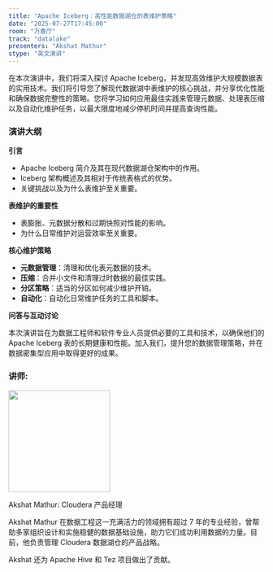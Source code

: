 ```yaml
---
title: "Apache Iceberg：高性能数据湖仓的表维护策略"
date: "2025-07-27T17:45:00"
room: "万春厅"
track: "datalake"
presenters: "Akshat Mathur"
stype: "英文演讲"
---
```


在本次演讲中，我们将深入探讨 Apache Iceberg，并发现高效维护大规模数据表的实用技术。我们将引导您了解现代数据湖中表维护的核心挑战，并分享优化性能和确保数据完整性的策略。您将学习如何应用最佳实践来管理元数据、处理表压缩以及自动化维护任务，以最大限度地减少停机时间并提高查询性能。

### 演讲大纲

**引言**
- Apache Iceberg 简介及其在现代数据湖仓架构中的作用。
- Iceberg 架构概述及其相对于传统表格式的优势。
- 关键挑战以及为什么表维护至关重要。

**表维护的重要性**
- 表膨胀、元数据分散和过期快照对性能的影响。
- 为什么日常维护对运营效率至关重要。

**核心维护策略**
- **元数据管理**：清理和优化表元数据的技术。
- **压缩**：合并小文件和清理过时数据的最佳实践。
- **分区策略**：适当的分区如何减少维护开销。
- **自动化**：自动化日常维护任务的工具和脚本。

**问答与互动讨论**

本次演讲旨在为数据工程师和软件专业人员提供必要的工具和技术，以确保他们的 Apache Iceberg 表的长期健康和性能。加入我们，提升您的数据管理策略，并在数据密集型应用中取得更好的成果。

### 讲师:

<img src="https://sessionize.com/image/d598-400o400o1-TWRJCfGzVB3ZKDH85a4riC.jpg" width="200" /><br/>

Akshat Mathur:  Cloudera 产品经理

Akshat Mathur 在数据工程这一充满活力的领域拥有超过 7 年的专业经验，曾帮助多家组织设计和实施稳健的数据基础设施，助力它们成功利用数据的力量。目前，他负责管理 Cloudera 数据湖仓的产品战略。

Akshat 还为 Apache Hive 和 Tez 项目做出了贡献。